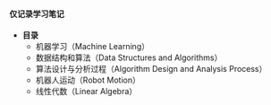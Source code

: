#### 仅记录学习笔记

* **目录**
  * 机器学习（Machine Learning）
  * 数据结构和算法（Data Structures and Algorithms）
  * 算法设计与分析过程（Algorithm Design and Analysis Process）
  * 机器人运动（Robot Motion）
  * 线性代数（Linear Algebra）

